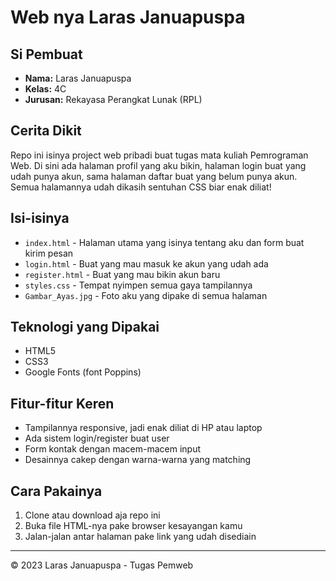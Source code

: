 # Web nya Laras Januapuspa

## Si Pembuat
- **Nama:** Laras Januapuspa
- **Kelas:** 4C
- **Jurusan:** Rekayasa Perangkat Lunak (RPL)

## Cerita Dikit
Repo ini isinya project web pribadi buat tugas mata kuliah Pemrograman Web. Di sini ada halaman profil yang aku bikin, halaman login buat yang udah punya akun, sama halaman daftar buat yang belum punya akun. Semua halamannya udah dikasih sentuhan CSS biar enak diliat!

## Isi-isinya
- `index.html` - Halaman utama yang isinya tentang aku dan form buat kirim pesan
- `login.html` - Buat yang mau masuk ke akun yang udah ada
- `register.html` - Buat yang mau bikin akun baru
- `styles.css` - Tempat nyimpen semua gaya tampilannya
- `Gambar_Ayas.jpg` - Foto aku yang dipake di semua halaman

## Teknologi yang Dipakai
- HTML5
- CSS3
- Google Fonts (font Poppins)

## Fitur-fitur Keren
- Tampilannya responsive, jadi enak diliat di HP atau laptop
- Ada sistem login/register buat user
- Form kontak dengan macem-macem input
- Desainnya cakep dengan warna-warna yang matching

## Cara Pakainya
1. Clone atau download aja repo ini
2. Buka file HTML-nya pake browser kesayangan kamu
3. Jalan-jalan antar halaman pake link yang udah disediain

---
© 2023 Laras Januapuspa - Tugas Pemweb
